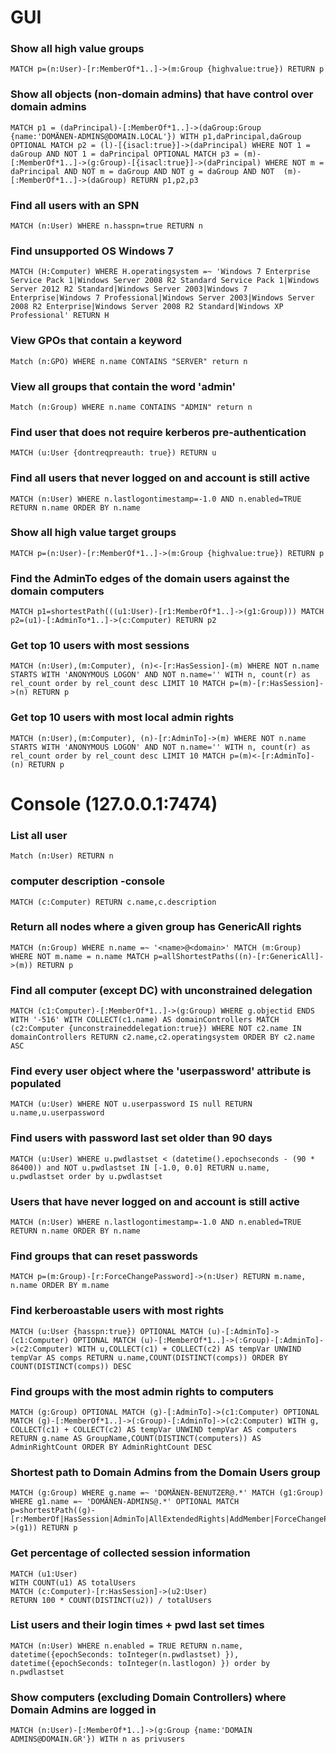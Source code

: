 # GUI

### Show all high value groups
```
MATCH p=(n:User)-[r:MemberOf*1..]->(m:Group {highvalue:true}) RETURN p
```

### Show all objects (non-domain admins) that have control over domain admins
```
MATCH p1 = (daPrincipal)-[:MemberOf*1..]->(daGroup:Group {name:'DOMÄNEN-ADMINS@DOMAIN.LOCAL'}) WITH p1,daPrincipal,daGroup OPTIONAL MATCH p2 = (l)-[{isacl:true}]->(daPrincipal) WHERE NOT 1 = daGroup AND NOT 1 = daPrincipal OPTIONAL MATCH p3 = (m)-[:MemberOf*1..]->(g:Group)-[{isacl:true}]->(daPrincipal) WHERE NOT m = daPrincipal AND NOT m = daGroup AND NOT g = daGroup AND NOT  (m)-[:MemberOf*1..]->(daGroup) RETURN p1,p2,p3
```

### Find all users with an SPN
```
MATCH (n:User) WHERE n.hasspn=true RETURN n
```

### Find unsupported OS Windows 7
```
MATCH (H:Computer) WHERE H.operatingsystem =~ 'Windows 7 Enterprise Service Pack 1|Windows Server 2008 R2 Standard Service Pack 1|Windows Server 2012 R2 Standard|Windows Server 2003|Windows 7 Enterprise|Windows 7 Professional|Windows Server 2003|Windows Server 2008 R2 Enterprise|Windows Server 2008 R2 Standard|Windows XP Professional' RETURN H
```

### View GPOs that contain a keyword
```
Match (n:GPO) WHERE n.name CONTAINS "SERVER" return n
```

### View all groups that contain the word 'admin'
```
Match (n:Group) WHERE n.name CONTAINS "ADMIN" return n
```

### Find user that does not require kerberos pre-authentication
```
MATCH (u:User {dontreqpreauth: true}) RETURN u
```

### Find all users that never logged on and account is still active
```
MATCH (n:User) WHERE n.lastlogontimestamp=-1.0 AND n.enabled=TRUE RETURN n.name ORDER BY n.name
```

### Show all high value target groups
```
MATCH p=(n:User)-[r:MemberOf*1..]->(m:Group {highvalue:true}) RETURN p
```

### Find the AdminTo edges of the domain users against the domain computers
```
MATCH p1=shortestPath(((u1:User)-[r1:MemberOf*1..]->(g1:Group))) MATCH p2=(u1)-[:AdminTo*1..]->(c:Computer) RETURN p2
```

### Get top 10 users with most sessions
```
MATCH (n:User),(m:Computer), (n)<-[r:HasSession]-(m) WHERE NOT n.name STARTS WITH 'ANONYMOUS LOGON' AND NOT n.name='' WITH n, count(r) as rel_count order by rel_count desc LIMIT 10 MATCH p=(m)-[r:HasSession]->(n) RETURN p
```

### Get top 10 users with most local admin rights
```
MATCH (n:User),(m:Computer), (n)-[r:AdminTo]->(m) WHERE NOT n.name STARTS WITH 'ANONYMOUS LOGON' AND NOT n.name='' WITH n, count(r) as rel_count order by rel_count desc LIMIT 10 MATCH p=(m)<-[r:AdminTo]-(n) RETURN p
```


# Console (127.0.0.1:7474)

### List all user
```
Match (n:User) RETURN n
```

### computer description -console
```
MATCH (c:Computer) RETURN c.name,c.description
```

### Return all nodes where a given group has GenericAll rights
```
MATCH (n:Group) WHERE n.name =~ '<name>@<domain>' MATCH (m:Group) WHERE NOT m.name = n.name MATCH p=allShortestPaths((n)-[r:GenericAll]->(m)) RETURN p
```

### Find all computer (except DC) with unconstrained delegation
```
MATCH (c1:Computer)-[:MemberOf*1..]->(g:Group) WHERE g.objectid ENDS WITH '-516' WITH COLLECT(c1.name) AS domainControllers MATCH (c2:Computer {unconstraineddelegation:true}) WHERE NOT c2.name IN domainControllers RETURN c2.name,c2.operatingsystem ORDER BY c2.name ASC
```

### Find every user object where the 'userpassword' attribute is populated
```
MATCH (u:User) WHERE NOT u.userpassword IS null RETURN u.name,u.userpassword
```

### Find users with password last set older than 90 days
```
MATCH (u:User) WHERE u.pwdlastset < (datetime().epochseconds - (90 * 86400)) and NOT u.pwdlastset IN [-1.0, 0.0] RETURN u.name, u.pwdlastset order by u.pwdlastset
```

### Users that have never logged on and account is still active 
```
MATCH (n:User) WHERE n.lastlogontimestamp=-1.0 AND n.enabled=TRUE RETURN n.name ORDER BY n.name
```

### Find groups that can reset passwords
```
MATCH p=(m:Group)-[r:ForceChangePassword]->(n:User) RETURN m.name, n.name ORDER BY m.name
```

### Find kerberoastable users with most rights
```
MATCH (u:User {hasspn:true}) OPTIONAL MATCH (u)-[:AdminTo]->(c1:Computer) OPTIONAL MATCH (u)-[:MemberOf*1..]->(:Group)-[:AdminTo]->(c2:Computer) WITH u,COLLECT(c1) + COLLECT(c2) AS tempVar UNWIND tempVar AS comps RETURN u.name,COUNT(DISTINCT(comps)) ORDER BY COUNT(DISTINCT(comps)) DESC
```

### Find groups with the most admin rights to computers
```
MATCH (g:Group) OPTIONAL MATCH (g)-[:AdminTo]->(c1:Computer) OPTIONAL MATCH (g)-[:MemberOf*1..]->(:Group)-[:AdminTo]->(c2:Computer) WITH g, COLLECT(c1) + COLLECT(c2) AS tempVar UNWIND tempVar AS computers RETURN g.name AS GroupName,COUNT(DISTINCT(computers)) AS AdminRightCount ORDER BY AdminRightCount DESC
```

### Shortest path to Domain Admins from the Domain Users group
```
MATCH (g:Group) WHERE g.name =~ 'DOMÄNEN-BENUTZER@.*' MATCH (g1:Group) WHERE g1.name =~ 'DOMÄNEN-ADMINS@.*' OPTIONAL MATCH p=shortestPath((g)-[r:MemberOf|HasSession|AdminTo|AllExtendedRights|AddMember|ForceChangePassword|GenericAll|GenericWrite|Owns|WriteDacl|WriteOwner|CanRDP|ExecuteDCOM|AllowedToDelegate|ReadLAPSPassword|Contains|GpLink|AddAllowedToAct|AllowedToAct|SQLAdmin*1..]->(g1)) RETURN p
```

### Get percentage of collected session information
```
MATCH (u1:User)
WITH COUNT(u1) AS totalUsers
MATCH (c:Computer)-[r:HasSession]->(u2:User)
RETURN 100 * COUNT(DISTINCT(u2)) / totalUsers
```

### List users and their login times + pwd last set times
```
MATCH (n:User) WHERE n.enabled = TRUE RETURN n.name, datetime({epochSeconds: toInteger(n.pwdlastset) }), datetime({epochSeconds: toInteger(n.lastlogon) }) order by n.pwdlastset
```

### Show computers (excluding Domain Controllers) where Domain Admins are logged in
```
MATCH (n:User)-[:MemberOf*1..]->(g:Group {name:'DOMAIN ADMINS@DOMAIN.GR'}) WITH n as privusers
```

